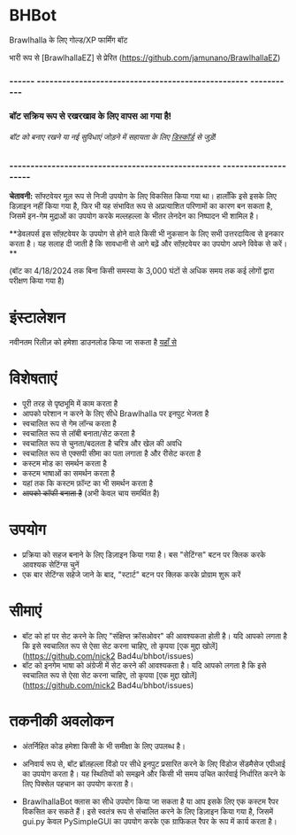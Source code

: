 # BHBot 

Brawlhalla के लिए गोल्ड/XP फार्मिंग बॉट 

भारी रूप से [BrawlhallaEZ] से प्रेरित (https://github.com/jamunano/BrawlhallaEZ) 

### ------ -------------------------------------------------- ----------- 

### बॉट सक्रिय रूप से रखरखाव के लिए वापस आ गया है! 
###### बॉट को बनाए रखने या नई सुविधाएं जोड़ने में सहायता के लिए [डिस्कॉर्ड](https://discord.gg/2HDmuqqq9p "डिस्कॉर्ड") से जुड़ें! 

### -------------------------------------------------- -------------------- 

**चेतावनी:** सॉफ्टवेयर मूल रूप से निजी उपयोग के लिए विकसित किया गया था। 
हालाँकि इसे इसके लिए डिज़ाइन नहीं किया गया है, फिर भी यह संभावित रूप से अप्रत्याशित परिणामों का कारण बन सकता है, जिसमें इन-गेम मुद्राओं का उपयोग करके मल्लहल्ला के भीतर लेनदेन का निष्पादन भी शामिल है। 

**डेवलपर्स इस सॉफ़्टवेयर के उपयोग से होने वाले किसी भी नुकसान के लिए सभी उत्तरदायित्व से इनकार करता है। यह सलाह दी जाती है कि सावधानी से आगे बढ़ें और सॉफ़्टवेयर का उपयोग अपने विवेक से करें। ** 

(बॉट का 4/18/2024 तक बिना किसी समस्या के 3,000 घंटों से अधिक समय तक कई लोगों द्वारा परीक्षण किया गया है) 

# इंस्टालेशन 
नवीनतम रिलीज़ को हमेशा डाउनलोड किया जा सकता है [यहाँ से ](https://github.com/Nick2Bad4u/BHBot/releases) 

# विशेषताएं 

- पूरी तरह से पृष्ठभूमि में काम करता है 
- आपको परेशान न करने के लिए सीधे Brawlhalla पर इनपुट भेजता है 
- स्वचालित रूप से गेम लॉन्च करता है 
- स्वचालित रूप से लॉबी बनाता/सेट करता है 
- स्वचालित रूप से चुनता/बदलता है चरित्र और खेल की अवधि 
- स्वचालित रूप से एक्सपी सीमा का पता लगाता है और रीसेट करता है 
- कस्टम मोड का समर्थन करता है 
- कस्टम भाषाओं का समर्थन करता है 
- यहां तक ​​कि कस्टम फ़ॉन्ट का भी समर्थन करता है 
- ~~आपको कॉफी बनाता है~~ (अभी केवल चाय समर्थित है) 

# उपयोग 
- प्रक्रिया को सहज बनाने के लिए डिज़ाइन किया गया है। बस "सेटिंग्स" बटन पर क्लिक करके आवश्यक सेटिंग्स चुनें 
- एक बार सेटिंग्स सहेजे जाने के बाद, "स्टार्ट" बटन पर क्लिक करके प्रोग्राम शुरू करें 

# सीमाएं 
- बॉट को हां पर सेट करने के लिए "संक्षिप्त क्रॉसओवर" की आवश्यकता होती है। यदि आपको लगता है कि इसे स्वचालित रूप से ऐसा सेट करना चाहिए, तो कृपया [एक मुद्दा खोलें] (https://github.com/nick2 Bad4u/bhbot/issues) 
- बॉट को इनगेम भाषा को अंग्रेजी में सेट करने की आवश्यकता है। यदि आपको लगता है कि इसे स्वचालित रूप से ऐसा सेट करना चाहिए, तो कृपया [एक मुद्दा खोलें] (https://github.com/nick2 Bad4u/bhbot/issues) 

# तकनीकी अवलोकन 
- अंतर्निहित कोड हमेशा किसी के भी समीक्षा के लिए उपलब्ध है। 
- अनिवार्य रूप से, बॉट ब्रॉलहल्ला विंडो पर सीधे इनपुट प्रसारित करने के लिए विंडोज सेंडमैसेज एपीआई का उपयोग करता है। यह स्थितियों को समझने और किसी भी समय उचित कार्रवाई निर्धारित करने के लिए पिक्सेल पहचान का उपयोग करता है।

- BrawlhallaBot क्लास का सीधे उपयोग किया जा सकता है या आप इसके लिए एक कस्टम रैपर विकसित कर सकते हैं। इसे स्वतंत्र रूप से संचालित करने के लिए डिज़ाइन किया गया है, जिसमें gui.py केवल PySimpleGUI का उपयोग करके एक ग्राफिकल रैपर के रूप में कार्य करता है।
